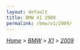 ```yaml
---
layout: default
title: BMW X1 2009
permalink: /bmw/x1/2009/
---
```

[*Home*](/) > [*BMW*](/bmw/) > [*X1*](/bmw/x1/) > [*2009*](/bmw/x1/2009/)
